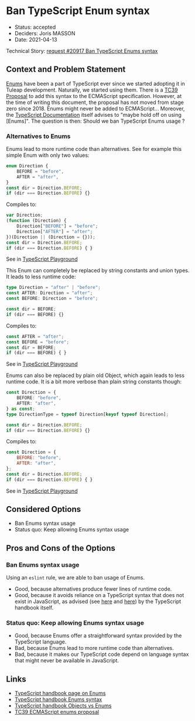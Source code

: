 # Ban TypeScript Enum syntax

* Status: accepted
* Deciders: Joris MASSON
* Date: 2021-04-13

Technical Story: [request #20917 Ban TypeScript Enums syntax][4]

## Context and Problem Statement

[Enums][1] have been a part of TypeScript ever since we started adopting it in Tuleap development. Naturally, we started
using them. There is a [TC39 Proposal][3] to add this syntax to the ECMAScript specification. However, at the time of
writing this document, the proposal has not moved from stage zero since 2018. Enums might never be added to ECMAScript...
Moreover, the [TypeScript Documentation][0] itself advises to "maybe hold off on using [Enums]". The question is then:
Should we ban TypeScript Enums usage ?

### Alternatives to Enums

Enums lead to more runtime code than alternatives. See for example this simple Enum with only two values:

```typescript
enum Direction {
    BEFORE = "before",
    AFTER = "after",
}
const dir = Direction.BEFORE;
if (dir === Direction.BEFORE) {}
```
Compiles to:
```javascript
var Direction;
(function (Direction) {
    Direction["BEFORE"] = "before";
    Direction["AFTER"] = "after";
})(Direction || (Direction = {}));
const dir = Direction.BEFORE;
if (dir === Direction.BEFORE) { }
```
See in [TypeScript Playground](https://www.typescriptlang.org/play?ssl=6&ssc=33&pln=1&pc=1#code/KYOwrgtgBAIglgJ2AYwC5wPYigbwLABQUxUAQgKIBiA8gErlQC8UARAEbABmGSLANIRJQAgpQAq5Wk1YBDTqmAJ+hAL6FkWAM6ooAE0TT4SNJhAA6CjXoBuQnE5QAFPoRNGzIynRYLVOuQBKXBUgA)

This Enum can completely be replaced by string constants and union types. It leads to less runtime code:

```typescript
type Direction = "after" | "before";
const AFTER: Direction = "after";
const BEFORE: Direction = "before";

const dir = BEFORE;
if (dir === BEFORE) {}
```
Compiles to:
```javascript
const AFTER = "after";
const BEFORE = "before";
const dir = BEFORE;
if (dir === BEFORE) { }
```
See in [TypeScript Playground](https://www.typescriptlang.org/play?#code/C4TwDgpgBAIglgJwgY2HA9gOygXigIgEMAzYCBfKAHwICMJj0l8BuAWAChksBnYKAIIAxACoBRAEoAuWIhRosuAiTIV2XXvwBCYoQHkJYmfCSoM2PPnqNm6zt0x8oAE0RKd+w+rjEoAClcEXBw8DwMxAEooAG8AXyA)

Enums can also be replaced by plain old Object, which again leads to less runtime code. It is a bit more verbose than
plain string constants though:

```typescript
const Direction = {
    BEFORE: "before",
    AFTER: "after",
} as const;
type DirectionType = typeof Direction[keyof typeof Direction];

const dir = Direction.BEFORE;
if (dir === Direction.BEFORE) {}
```
Compiles to:
```javascript
const Direction = {
    BEFORE: "before",
    AFTER: "after",
};
const dir = Direction.BEFORE;
if (dir === Direction.BEFORE) { }
```
See in [TypeScript Playground](https://www.typescriptlang.org/play?#code/MYewdgzgLgBAIgSwE4FNhQeGBeGBvAWACgZSYAhAUQDEB5AJUoC4YAiAIxQDMRVWAaYmRgBBagBVK9FqwCGXKCiQDiAXxiyIMUJCgBuYlACeABxTxkaDOHGnzuY2ZBcLqdJjABtANYojzmEcUAMQ3azAAXQMiYh1oGAATZBxXKw8AOio6RmiEFwAKJKQcbFxQtPBMmgZKAEp8VSA)

## Considered Options

* Ban Enums syntax usage
* Status quo: Keep allowing Enums syntax usage

## Pros and Cons of the Options

### Ban Enums syntax usage

Using an `eslint` rule, we are able to ban usage of Enums.

* Good, because alternatives produce fewer lines of runtime code.
* Good, because it avoids reliance on a TypeScript syntax that does not exist in JavaScript, as advised (see [here][0]
  and [here][2]) by the TypeScript handbook itself.

### Status quo: Keep allowing Enums syntax usage

* Good, because Enums offer a straightforward syntax provided by the TypeScript language.
* Bad, because Enums lead to more runtime code than alternatives.
* Bad, because it makes our TypeScript code depend on language syntax that might never be available in JavaScript.

## Links

* [TypeScript handbook page on Enums][0]
* [TypeScript handbook Enums syntax][1]
* [TypeScript handbook Objects vs Enums][2]
* [TC39 ECMAScript enums proposal][3]

[0]: https://www.typescriptlang.org/docs/handbook/2/everyday-types.html#enums
[1]: https://www.typescriptlang.org/docs/handbook/enums.html
[2]: https://www.typescriptlang.org/docs/handbook/enums.html#objects-vs-enums
[3]: https://github.com/rbuckton/proposal-enum#status
[4]: https://tuleap.net/plugins/tracker/?aid=20917
